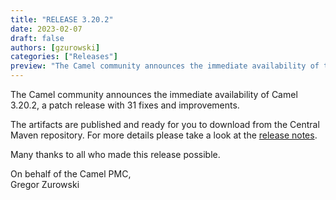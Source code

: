 ```yaml
---
title: "RELEASE 3.20.2"
date: 2023-02-07
draft: false
authors: [gzurowski]
categories: ["Releases"]
preview: "The Camel community announces the immediate availability of the new Camel 3.20.2 LTS release"
---
```



The Camel community announces the immediate availability of Camel 3.20.2, a patch release with 31 fixes and improvements.

The artifacts are published and ready for you to download from the Central Maven repository. For more details please take a look at the [release notes](/releases/release-3.20.2/).

Many thanks to all who made this release possible.

On behalf of the Camel PMC,  
Gregor Zurowski
